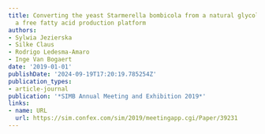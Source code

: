 ```yaml
---
title: Converting the yeast Starmerella bombicola from a natural glycolipid producerto
  a free fatty acid production platform
authors:
- Sylwia Jezierska
- Silke Claus
- Rodrigo Ledesma-Amaro
- Inge Van Bogaert
date: '2019-01-01'
publishDate: '2024-09-19T17:20:19.785254Z'
publication_types:
- article-journal
publication: '*SIMB Annual Meeting and Exhibition 2019*'
links:
- name: URL
  url: https://sim.confex.com/sim/2019/meetingapp.cgi/Paper/39231
---
```


